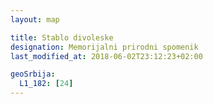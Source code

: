 ```yaml
---
layout: map

title: Stablo divoleske
designation: Memorijalni prirodni spomenik
last_modified_at: 2018-06-02T23:12:23+02:00

geoSrbija:
  L1_182: [24]
---
```


